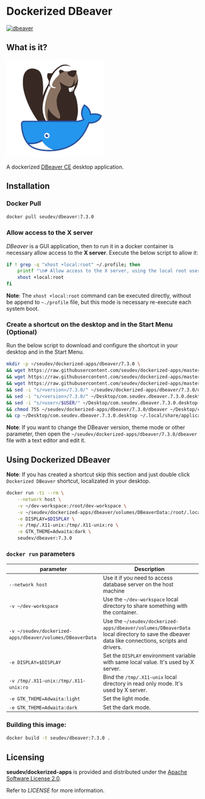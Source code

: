 # Dockerized DBeaver

[![dbeaver](http://dockeri.co/image/seudev/dbeaver)](https://hub.docker.com/r/seudev/dbeaver)

## What is it?

![dockerized-dbeaver-256px](https://raw.githubusercontent.com/seudev/dockerized-apps/master/dbeaver/dockerized-dbeaver-256px.png)

A dockerized [DBeaver CE](https://dbeaver.io/) desktop application.

## Installation

### Docker Pull

```sh
docker pull seudev/dbeaver:7.3.0
```

### Allow access to the X server

*DBeaver* is a GUI application, then to run it in a docker container is necessary allow access to the **X server**. Execute the below script to allow it:

```sh
if ! grep -q "xhost +local:root" ~/.profile; then
    printf "\n# Allow access to the X server, using the local root user\nxhost +local:root\n" >> ~/.profile
    xhost +local:root
fi
```

**Note**: The `xhost +local:root` command can be executed directly, without be append to `~./profile` file, but this mode is necessary re-execute each system boot.

### Create a shortcut on the desktop and in the Start Menu (Optional)

Run the below script to download and configure the shortcut in your desktop and in the Start Menu.

```sh
mkdir -p ~/seudev/dockerized-apps/dbeaver/7.3.0 \
&& wget https://raw.githubusercontent.com/seudev/dockerized-apps/master/dbeaver/dbeaver -O ~/seudev/dockerized-apps/dbeaver/7.3.0/dbeaver \
&& wget https://raw.githubusercontent.com/seudev/dockerized-apps/master/dbeaver/dockerized-dbeaver-256px.png -O ~/seudev/dockerized-apps/dbeaver/dockerized-dbeaver-256px.png \
&& wget https://raw.githubusercontent.com/seudev/dockerized-apps/master/dbeaver/com.seudev.dbeaver.desktop -O ~/Desktop/com.seudev.dbeaver.7.3.0.desktop \
&& sed -i "s/<version>/7.3.0/" ~/seudev/dockerized-apps/dbeaver/7.3.0/dbeaver \
&& sed -i "s/<version>/7.3.0/" ~/Desktop/com.seudev.dbeaver.7.3.0.desktop \
&& sed -i "s/<user>/$USER/" ~/Desktop/com.seudev.dbeaver.7.3.0.desktop \
&& chmod 755 ~/seudev/dockerized-apps/dbeaver/7.3.0/dbeaver ~/Desktop/com.seudev.dbeaver.7.3.0.desktop \
&& cp ~/Desktop/com.seudev.dbeaver.7.3.0.desktop ~/.local/share/applications
```

**Note**: If you want to change the DBeaver version, theme mode or other parameter, then open the `~/seudev/dockerized-apps/dbeaver/7.3.0/dbeaver` file with a text editor and edit it.

## Using Dockerized DBeaver

**Note**: If you has created a shortcut skip this section and just double click `Dockerized DBeaver` shortcut, localizated in your desktop.

```sh
docker run -ti --rm \
    --network host \
    -v ~/dev-workspace:/root/dev-workspace \
    -v ~/seudev/dockerized-apps/dbeaver/volumes/DBeaverData:/root/.local/share/DBeaverData \
    -e DISPLAY=$DISPLAY \
    -v /tmp/.X11-unix:/tmp/.X11-unix:ro \
    -e GTK_THEME=Adwaita:dark \
    seudev/dbeaver:7.3.0
```

### `docker run` parameters

| **parameter**                                             | **Description**                                                                                                                                |
| --------------------------------------------------------- | ---------------------------------------------------------------------------------------------------------------------------------------------- |
| `--network host`                                          | Use it if you need to access database server on the host machine                                                                               |
| `-v ~/dev-workspace`                                      | Use the `~/dev-workspace` local directory to share something with the container.                                                               |
| `-v ~/seudev/dockerized-apps/dbeaver/volumes/DBeaverData` | Use the `~/seudev/dockerized-apps/dbeaver/volumes/DBeaverData` local directory to save the dbeaver data like connections, scripts and drivers. |
| `-e DISPLAY=$DISPLAY`                                     | Set the `DISPLAY` environment variable with same local value. It's used by X server.                                                           |
| `-v /tmp/.X11-unix:/tmp/.X11-unix:ro`                     | Bind the `/tmp/.X11-unix` local directory in read only mode. It's used by X server.                                                            |
| `-e GTK_THEME=Adwaita:light`                              | Set the light mode.                                                                                                                            |
| `-e GTK_THEME=Adwaita:dark`                               | Set the dark mode.                                                                                                                             |

### Building this image:

```sh
docker build -t seudev/dbeaver:7.3.0 .
```

## Licensing

**seudev/dockerized-apps** is provided and distributed under the [Apache Software License 2.0](http://www.apache.org/licenses/LICENSE-2.0).

Refer to *LICENSE* for more information.
